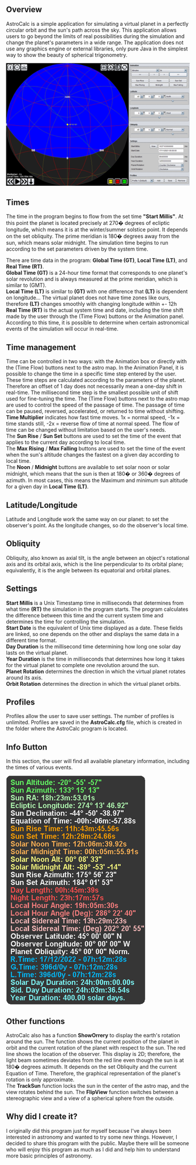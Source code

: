 Overview
------------------
AstroCalc is a simple application for simulating a virtual planet in a perfectly circular orbit and the sun's path across the sky.
This application allows users to go beyond the limits of real possibilities during the simulation and change the planet's parameters in a wide range.
The application does not use any graphics engine or external libraries, only pure Java in the simplest way to show the beauty of spherical trigonometry.

![animation of AstroCalc](screenshots/AstroCalc.gif)


Times
------------------
The time in the program begins to flow from the set time **"Start Millis"**. At this point the planet is located precisely at 270� degrees of ecliptic longitude, which means it is at the winter/summer solstice point. It depends on the set obliquity.
The prime meridian is 180� degrees away from the sun, which means solar midnight.
The simulation time begins to run according to the set parameters driven by the system time.

There are time data in the program: **Global Time (GT)**, **Local Time (LT)**, and **Real Time (RT)**.<br>
**Global Time (GT)** is a 24-hour time format that corresponds to one planet's solar revolution and is always measured at the prime meridian, which is similar to (GMT).<br>
**Local Time (LT)** is similar to **(GT)** with one difference that **(LT)** is dependent on longitude... The virtual planet does not have time zones like ours, therefore **(LT)** changes smoothly with changing longitude within +- 12h<br>
**Real Time (RT)** is the actual system time and date, including the time shift made by the user through the (Time Flow) buttons or the Animation panel.
According to this time, it is possible to determine when certain astronomical events of the simulation will occur in real-time.


Time management
------------------
Time can be controlled in two ways: with the Animation box or directly with the (Time Flow) buttons next to the astro map.
In the Animation Panel, it is possible to change the time in a specific time step entered by the user. These time steps are calculated according to the parameters of the planet. Therefore an offset of 1 day
does not necessarily mean a one-day shift in real-time. The millisecond time step is the smallest possible unit of shift used for fine-tuning the time.
The (Time Flow) buttons next to the astro map are used to control the speed of the passage of time. The passage of time can be paused, reversed, accelerated, or returned to time without shifting.
**Time Multiplier** indicates how fast time moves. 1x = normal speed, -1x = time stands still, -2x = reverse flow of time at normal speed.
The flow of time can be changed without limitation based on the user's needs.<br>
The **Sun Rise** / **Sun Set** buttons are used to set the time of the event that applies to the current day according to local time.<br>
The **Max Rising** / **Max Falling** buttons are used to set the time of the event when the sun's altitude changes the fastest on a given day according to local time.<br>
The **Noon** / **Midnight** buttons are available to set solar noon or solar midnight, which means that the sun is then at 180� or 360� degrees of azimuth.
In most cases, this means the Maximum and minimum sun altitude for a given day in **Local Time (LT)**.


Latitude/Longitude
------------------
Latitude and Longitude work the same way on our planet: to set the observer's point.
As the longitude changes, so do the observer's local time.


Obliquity
------------------
Obliquity, also known as axial tilt, is the angle between an object's rotational axis and its orbital axis,
 which is the line perpendicular to its orbital plane; equivalently, it is the angle between its equatorial and orbital planes.
 

Settings
------------------
**Start Millis** is a Unix Timestamp time in milliseconds that determines from what time **(RT)** the simulation in the program starts.
The program calculates the difference between this time and the current system time and determines the time for controlling the simulation.<br>
**Start Date** is the equivalent of Unix time displayed as a date.
These fields are linked, so one depends on the other and displays the same data in a different time format.<br>
**Day Duration** is the millisecond time determining how long one solar day lasts on the virtual planet.<br>
**Year Duration** is the time in milliseconds that determines how long it takes for the virtual planet to complete one revolution around the sun.<br>
**Planet Rotation** determines the direction in which the virtual planet rotates around its axis.<br>
**Orbit Rotation** determines the direction in which the virtual planet orbits.


Profiles
------------------
Profiles allow the user to save user settings. The number of profiles is unlimited.
Profiles are saved in the **AstroCalc.cfg** file, which is created in the folder where the AstroCalc program is located.


Info Button
------------------
In this section, the user will find all available planetary information, including the times of various events.

![InfoBoard](screenshots/InfoBoard.png)


Other functions
------------------
AstroCalc also has a function **ShowOrrery** to display the earth's rotation around the sun. The function shows the current position of the planet in orbit and the current rotation of the planet with respect to the sun.
The red line shows the location of the observer. This display is 2D; therefore, the light beam sometimes deviates from the red line even though the sun is at 180� degrees azimuth.
It depends on the set Obliquity and the current Equation of Time. Therefore, the graphical representation of the planet's rotation is only approximate.<br>
The **TrackSun** function locks the sun in the center of the astro map, and the view rotates behind the sun.
The **FlipView** function switches between a stereographic view and a view of a spherical sphere from the outside.

Why did I create it?
--------------------
I originally did this program just for myself because I've always been interested in astronomy and wanted to try some new things.
However, I decided to share this program with the public. Maybe there will be someone who will enjoy this program as much as I did and help him to understand more basic principles of astronomy.
